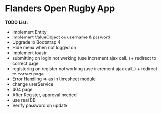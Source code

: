 # Flanders Open Rugby App

**TODO List:**
- Implement Entity 
- Implement ValueObject on username & pasword
- Upgrade to Bootstrap 4
- Hide menu when not logged on
- Implement toastr
- submitting on login not working (use increment ajax call..) + redirect to correct page
- registering on register not working  (use increment ajax call..) + redirect to correct page
- Error Handling => as in timesheet module
- change userService
- 404 page
- After Register, approval needed
- use real DB
- Verify password on update